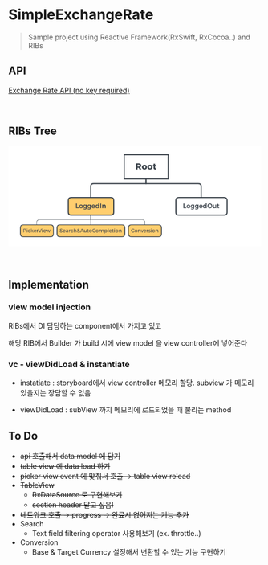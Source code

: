 # SimpleExchangeRate

> Sample project using Reactive Framework(RxSwift, RxCocoa..) and RIBs



## API

[Exchange Rate API (no key required)](https://www.exchangerate-api.com/docs/documentation)

&nbsp;

## RIBs Tree 

![](./resource/RIBs_tree.png)

&nbsp;

## Implementation

### view model injection

RIBs에서 DI 담당하는 component에서 가지고 있고

해당 RIB에서 Builder 가 build 시에 view model 을 view controller에 넣어준다



### vc - viewDidLoad & instantiate

- instatiate : storyboard에서 view controller 메모리 할당. subview 가 메모리 있을지는 장담할 수 없음

- viewDidLoad : subView 까지 메모리에 로드되었을 때 불리는 method

### 

## To Do

- <s>api 호출해서 data model 에 담기</s>
- <s>table view 에 data load 하기</s>
- <s>picker view event 에 맞춰서 호출 → table view reload</s>
- <s>TableView</s>
  - <s>RxDataSource 로 구현해보기</s>
  -  <s>section header 달고 싶음!</s>
- <s>네트워크 호출 → progress → 완료시 없어지는 기능 추가</s>
- Search
  - Text field filtering operator 사용해보기 (ex. throttle..)
- Conversion
  - Base & Target Currency 설정해서 변환할 수 있는 기능 구현하기